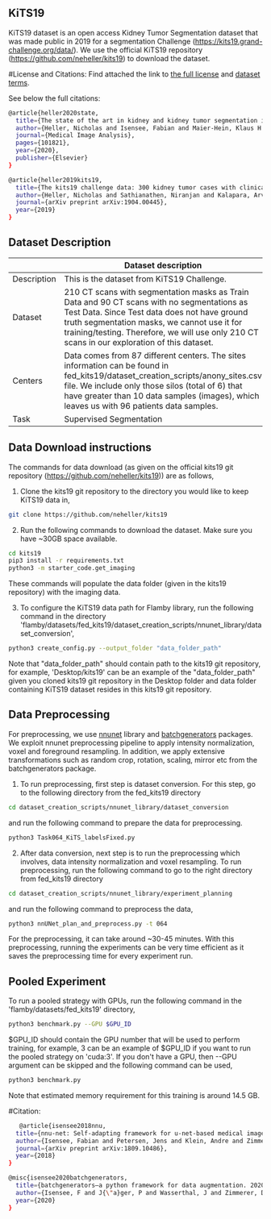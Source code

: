 ## KiTS19

KiTS19 dataset is an open access Kidney Tumor Segmentation dataset that was made public in 2019 for a segmentation Challenge (https://kits19.grand-challenge.org/data/).
We use the official KiTS19 repository (https://github.com/neheller/kits19) to download the dataset. 

#License and Citations:
Find attached the link to [the full license](https://data.donders.ru.nl/doc/dua/CC-BY-NC-SA-4.0.html?0) and [dataset terms](https://kits19.grand-challenge.org/data/).

See below the full citations:
```bash
@article{heller2020state,
  title={The state of the art in kidney and kidney tumor segmentation in contrast-enhanced CT imaging: Results of the KiTS19 Challenge},
  author={Heller, Nicholas and Isensee, Fabian and Maier-Hein, Klaus H and Hou, Xiaoshuai and Xie, Chunmei and Li, Fengyi and Nan, Yang and Mu, Guangrui and Lin, Zhiyong and Han, Miofei and others},
  journal={Medical Image Analysis},
  pages={101821},
  year={2020},
  publisher={Elsevier}
}

@article{heller2019kits19,
  title={The kits19 challenge data: 300 kidney tumor cases with clinical context, ct semantic segmentations, and surgical outcomes},
  author={Heller, Nicholas and Sathianathen, Niranjan and Kalapara, Arveen and Walczak, Edward and Moore, Keenan and Kaluzniak, Heather and Rosenberg, Joel and Blake, Paul and Rengel, Zachary and Oestreich, Makinna and others},
  journal={arXiv preprint arXiv:1904.00445},
  year={2019}
}
```

## Dataset Description

|                   | Dataset description 
| ----------------- | -----------------------------------------------
| Description       | This is the dataset from KiTS19 Challenge.
| Dataset           | 210 CT scans with segmentation masks as Train Data and 90 CT scans with no segmentations as Test Data. Since Test data does not have ground truth segmentation masks, we cannot use it for training/testing. Therefore, we will use only 210 CT scans in our exploration of this dataset. 
| Centers           | Data comes from 87 different centers. The sites information can be found in fed_kits19/dataset_creation_scripts/anony_sites.csv file. We include only those silos (total of 6) that have greater than 10 data samples (images), which leaves us with 96 patients data samples.
| Task              | Supervised Segmentation



## Data Download instructions
The commands for data download
(as given on the official kits19 git repository (https://github.com/neheller/kits19)) are as follows,

1. Clone the kits19 git repository to the directory you would like to keep KiTS19 data in,
```bash
git clone https://github.com/neheller/kits19
```

2. Run the following commands to download the dataset. Make sure you have ~30GB space available.
```bash
cd kits19
pip3 install -r requirements.txt
python3 -m starter_code.get_imaging
```
These commands will populate the data folder (given in the kits19 repository) with the imaging data. 

3. To configure the KiTS19 data path for Flamby library, run the following command in the directory 'flamby/datasets/fed_kits19/dataset_creation_scripts/nnunet_library/dataset_conversion',
```bash
python3 create_config.py --output_folder "data_folder_path" 
```
Note that "data_folder_path" should contain path to the kits19 git repository, for example, 'Desktop/kits19' can be an example of the "data_folder_path" given you cloned kits19 git repository in the Desktop folder and data folder containing KiTS19 dataset resides in this kits19 git repository.
## Data Preprocessing   
For preprocessing, we use [nnunet](https://github.com/MIC-DKFZ/nnUNet) library and [batchgenerators](https://github.com/MIC-DKFZ/batchgenerators) packages. We exploit nnunet preprocessing pipeline
to apply intensity normalization, voxel and foreground resampling. In addition, we apply extensive transformations such as random crop, rotation, scaling, mirror etc from the batchgenerators package. 

1. To run preprocessing, first step is dataset conversion. For this step, go to the following directory from the fed_kits19 directory
```bash
cd dataset_creation_scripts/nnunet_library/dataset_conversion
```
and run the following command to prepare the data for preprocessing.
```bash
python3 Task064_KiTS_labelsFixed.py 
```
2. After data conversion, next step is to run the preprocessing which involves, data intensity normalization and voxel resampling. To run preprocessing, run the following command to go to the right directory from fed_kits19 directory
```bash
cd dataset_creation_scripts/nnunet_library/experiment_planning
```
and run the following command to preprocess the data,
```bash
python3 nnUNet_plan_and_preprocess.py -t 064
```
For the preprocessing, it can take around ~30-45 minutes. 
With this preprocessing, running the experiments can be very time efficient as it saves the preprocessing time for every experiment run.

## Pooled Experiment
To run a pooled strategy with GPUs, run the following command in the 'flamby/datasets/fed_kits19' directory,
```bash
python3 benchmark.py --GPU $GPU_ID
```
$GPU_ID should contain the GPU number that will be used to perform training, for example, 3 can be an example of $GPU_ID if you want to run the pooled strategy on 'cuda:3'. 
If you don't have a GPU, then --GPU argument can be skipped and the following command can be used,
```bash
python3 benchmark.py 
```
Note that estimated memory requirement for this training is around 14.5 GB.

#Citation:
```bash
   @article{isensee2018nnu,
  title={nnu-net: Self-adapting framework for u-net-based medical image segmentation},
  author={Isensee, Fabian and Petersen, Jens and Klein, Andre and Zimmerer, David and Jaeger, Paul F and Kohl, Simon and Wasserthal, Jakob and Koehler, Gregor and Norajitra, Tobias and Wirkert, Sebastian and others},
  journal={arXiv preprint arXiv:1809.10486},
  year={2018}
}

@misc{isensee2020batchgenerators,
  title={batchgenerators—a python framework for data augmentation. 2020},
  author={Isensee, F and J{\"a}ger, P and Wasserthal, J and Zimmerer, D and Petersen, J and Kohl, S and others},
  year={2020}
}
```

